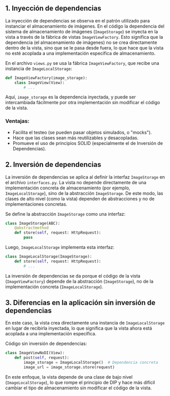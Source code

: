 ## **1. Inyección de dependencias**

La inyección de dependencias se observa en el patrón utilizado para instanciar el almacenamiento de imágenes. En el código la dependencia del sistema de almacenamiento de imágenes (`ImageStorage`) se inyecta en la vista a través de la fábrica de vistas `ImageViewFactory`. Esto significa que la dependencia (el almacenamiento de imágenes) no se crea directamente dentro de la vista, sino que se le pasa desde fuera, lo que hace que la vista no esté acoplada a una implementación específica de almacenamiento.

En el archivo `views.py` se usa la fábrica `ImageViewFactory`, que recibe una instancia de `ImageLocalStorage`:

```python
def ImageViewFactory(image_storage):
    class ImageView(View):
        # ...
```

Aquí, `image_storage` es la dependencia inyectada, y puede ser intercambiada fácilmente por otra implementación sin modificar el código de la vista.

### Ventajas:

- Facilita el testeo (se pueden pasar objetos simulados, o "mocks").
- Hace que las clases sean más reutilizables y desacopladas.
- Promueve el uso de principios SOLID (especialmente el de Inversión de Dependencias).

## **2. Inversión de dependencias**

La inversión de dependencias se aplica al definir la interfaz `ImageStorage` en el archivo `interfaces.py`. La vista no depende directamente de una implementación concreta de almacenamiento (por ejemplo, `ImageLocalStorage`), sino de la abstracción `ImageStorage`. De este modo, las clases de alto nivel (como la vista) dependen de abstracciones y no de implementaciones concretas.

Se define la abstracción `ImageStorage` como una interfaz:

```python
class ImageStorage(ABC):
    @abstractmethod
    def store(self, request: HttpRequest):
        pass
```

Luego, `ImageLocalStorage` implementa esta interfaz:

```python
class ImageLocalStorage(ImageStorage):
    def store(self, request: HttpRequest):
        # ...
```

La inversión de dependencias se da porque el código de la vista (`ImageViewFactory`) depende de la abstracción (`ImageStorage`), no de la implementación concreta (`ImageLocalStorage`).

## **3. Diferencias en la aplicación sin inversión de dependencias**

En este caso, la vista crea directamente una instancia de `ImageLocalStorage` en lugar de recibirla inyectada, lo que significa que la vista ahora está acoplada a una implementación específica.

Código sin inversión de dependencias:

```python
class ImageViewNoDI(View):
    def post(self, request):
        image_storage = ImageLocalStorage()  # Dependencia concreta
        image_url = image_storage.store(request)
```

En este enfoque, la vista depende de una clase de bajo nivel (`ImageLocalStorage`), lo que rompe el principio de DIP y hace más difícil cambiar el tipo de almacenamiento sin modificar el código de la vista.